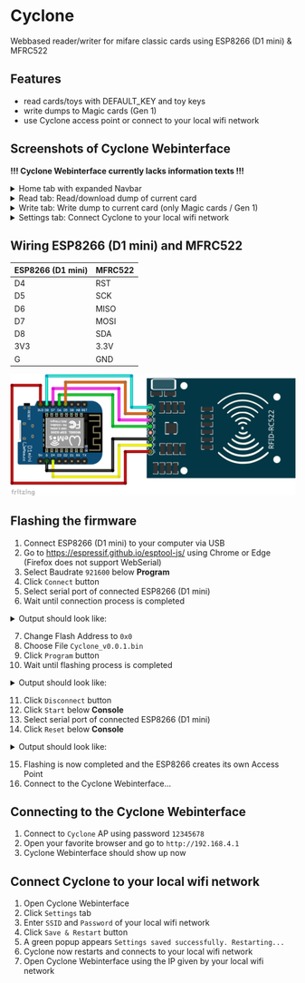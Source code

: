 # Cyclone
Webbased reader/writer for mifare classic cards using ESP8266 (D1 mini) &amp; MFRC522

## Features
- read cards/toys with DEFAULT_KEY and toy keys
- write dumps to Magic cards (Gen 1)
- use Cyclone access point or connect to your local wifi network

## Screenshots of Cyclone Webinterface
**!!! Cyclone Webinterface currently lacks information texts !!!**
<details><summary>Home tab with expanded Navbar</summary>
 
![Screenshot_01](docs/images/screenshot_01.png)
</details>
<details><summary>Read tab: Read/download dump of current card</summary>
 
![Screenshot_02](docs/images/screenshot_02.png)
</details>
<details><summary>Write tab: Write dump to current card (only Magic cards / Gen 1)</summary>
 
![Screenshot_03](docs/images/screenshot_03.png)
</details>
<details><summary>Settings tab: Connect Cyclone to your local wifi network</summary>
 
![Screenshot_04](docs/images/screenshot_04.png)
</details>

## Wiring ESP8266 (D1 mini) and MFRC522 
| ESP8266 (D1 mini) | MFRC522 |
| -------- | ------- |
| D4 | RST |
| D5 | SCK |
| D6 | MISO |
| D7 | MOSI |
| D8 | SDA |
| 3V3 | 3.3V |
| G | GND |


![Wiring](docs/images/wiring.png)

## Flashing the firmware
1. Connect ESP8266 (D1 mini) to your computer via USB
2. Go to https://espressif.github.io/esptool-js/ using Chrome or Edge (Firefox does not support WebSerial)
3. Select Baudrate `921600` below **Program**
4. Click `Connect` button
5. Select serial port of connected ESP8266 (D1 mini)
6. Wait until connection process is completed
<details><summary>Output should look like:</summary>

 ```
esptool.js
Serial port WebSerial VendorID 0xXXXX ProductID 0xXXXX
Connecting....
Detecting chip type... ESP8266
Chip is ESP8266EX
Features: WiFi
Crystal is 26MHz
MAC: xx:xx:xx:xx:xx:xx
Uploading stub...
Running stub...
Stub running...
Changing baudrate to 921600
Changed
```
</details>

7. Change Flash Address to `0x0`
8. Choose File `Cyclone_v0.0.1.bin`
9. Click `Program` button
10. Wait until flashing process is completed
<details><summary>Output should look like:</summary>

 ```
Warning: Image file at 0x0 doesn't look like an image file, so not changing any flash settings.
Compressed 4169728 bytes to 761690...
Writing at 0x0... (2%)
Writing at 0x5cee... (4%)
Writing at 0xbb8e... (6%)
Writing at 0x11981... (8%)
Writing at 0x17290... (10%)
Writing at 0x1d06e... (12%)
Writing at 0x22494... (14%)
Writing at 0x27cfa... (17%)
Writing at 0x2d0bd... (19%)
Writing at 0x32089... (21%)
Writing at 0x37174... (23%)
Writing at 0x3c97c... (25%)
Writing at 0x4202d... (27%)
Writing at 0x47417... (29%)
Writing at 0x4ca51... (31%)
Writing at 0x53209... (34%)
Writing at 0x58b49... (36%)
Writing at 0x303768... (38%)
Writing at 0x308f0a... (40%)
Writing at 0x30f00b... (42%)
Writing at 0x314bf3... (44%)
Writing at 0x31a927... (46%)
Writing at 0x3204a9... (48%)
Writing at 0x325d7e... (51%)
Writing at 0x32dde8... (53%)
Writing at 0x337744... (55%)
Writing at 0x33fbd5... (57%)
Writing at 0x349541... (59%)
Writing at 0x352d35... (61%)
Writing at 0x35cf77... (63%)
Writing at 0x367911... (65%)
Writing at 0x371b1b... (68%)
Writing at 0x37a54d... (70%)
Writing at 0x382fdc... (72%)
Writing at 0x38bbf1... (74%)
Writing at 0x394707... (76%)
Writing at 0x39cb42... (78%)
Writing at 0x3a5547... (80%)
Writing at 0x3ad9b5... (82%)
Writing at 0x3b58fa... (85%)
Writing at 0x3bdbcd... (87%)
Writing at 0x3c64f9... (89%)
Writing at 0x3d48bb... (91%)
Writing at 0x3e0bbe... (93%)
Writing at 0x3ea420... (95%)
Writing at 0x3f0b8b... (97%)
Writing at 0x3f6abf... (100%)
Wrote 4169728 bytes (761690 compressed) at 0x0 in 29.295 seconds.
Hash of data verified.
Leaving...
```
</details>

11. Click `Disconnect` button
12. Click `Start` below **Console**
13. Select serial port of connected ESP8266 (D1 mini)
14. Click `Reset` below **Console**
<details><summary>Output should look like:</summary>

```
Started!
Failed to open config file: /config.json
Setting AP (Access Point)…
AP IP address: 192.168.4.1
```
</details>

15. Flashing is now completed and the ESP8266 creates its own Access Point
16. Connect to the Cyclone Webinterface...

## Connecting to the Cyclone Webinterface
1. Connect to `Cyclone` AP using password `12345678`
2. Open your favorite browser and go to `http://192.168.4.1`
3. Cyclone Webinterface should show up now

## Connect Cyclone to your local wifi network
1. Open Cyclone Webinterface
2. Click `Settings` tab
3. Enter `SSID` and `Password` of your local wifi network
4. Click `Save & Restart` button
5. A green popup appears `Settings saved successfully. Restarting...`
6. Cyclone now restarts and connects to your local wifi network
7. Open Cyclone Webinterface using the IP given by your local wifi network
